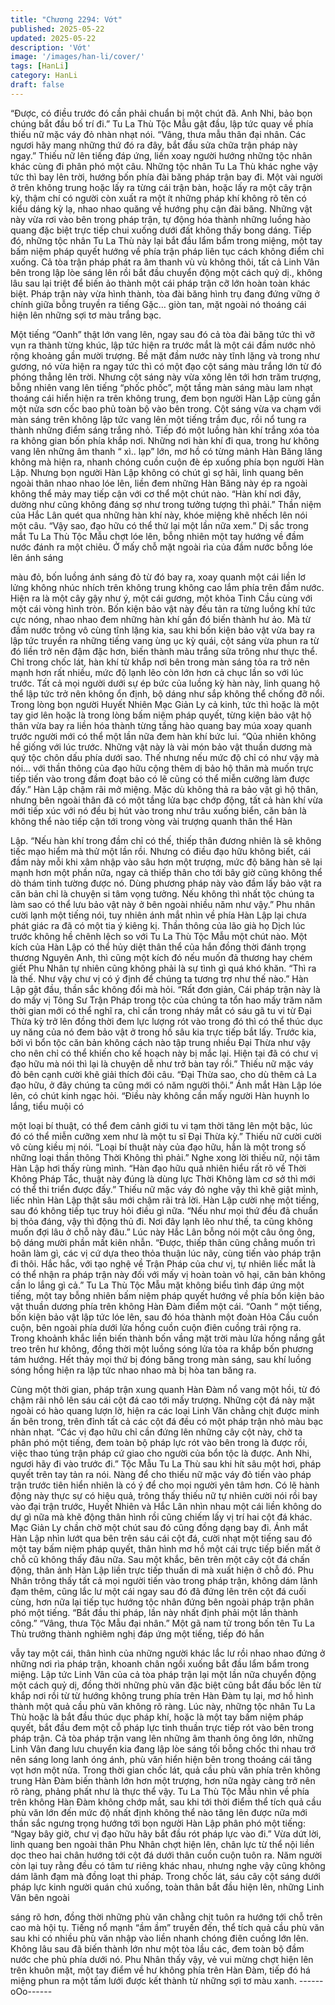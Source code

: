 ```yaml
---
title: "Chương 2294: Vớt"
published: 2025-05-22
updated: 2025-05-22
description: 'Vớt'
image: '/images/han-li/cover/'
tags: [HanLi]
category: HanLi
draft: false
---
```


“Được, có điều trước đó cần phải chuẩn bị một chút đã. Anh Nhi,
bảo bọn chúng bắt đầu bố trí đi.” Tu La Thù Tộc Mẫu gật đầu, lập
tức quay về phía thiếu nữ mặc váy đỏ nhàn nhạt nói.
“Vâng, thưa mẫu thân đại nhân. Các ngươi hãy mang những thứ
đó ra đây, bắt đầu sửa chữa trận pháp này ngay.” Thiếu nữ lên
tiếng đáp ứng, liền xoay người hướng những tộc nhân khác cùng
đi phân phó một câu.
Những tộc nhân Tu La Thù khác nghe vậy tức thì bay lên trời,
hướng bốn phía đài băng pháp trận bay đi.
Một vài người ở trên không trung hoặc lấy ra từng cái trận bàn,
hoặc lấy ra một cây trận kỳ, thậm chí có người còn xuất ra một ít
những pháp khí không rõ tên có kiểu dáng kỳ lạ, nhao nhao
quăng về hướng phụ cận đài băng.
Những vật này vừa rơi vào bên trong pháp trận, tự động hóa
thành những luồng hào quang đặc biệt trực tiếp chui xuống dưới
đất không thấy bong dáng.
Tiếp đó, những tộc nhân Tu La Thù này lại bắt đầu lẩm bẩm trong
miệng, một tay bấm niệm pháp quyết hướng về phía trận pháp
liên tục cách không điểm chỉ xuống.
Cả tòa trận pháp phát ra âm thanh vù vù không thôi, tất cả Linh
Vân bên trong lập lòe sáng lên rồi bắt đầu chuyển động một cách
quỷ dị., không lâu sau lại triệt để biến ảo thành một cái pháp trận
cỡ lớn hoàn toàn khác biệt.
Pháp trận này vừa hình thành, tòa đài băng hình trụ đang đứng
vững ở chính giữa bỗng truyền ra tiếng Gặc… giòn tan, mặt ngoài
nó thoáng cái hiện lên những sợi tơ màu trắng bạc.

Một tiếng “Oanh” thật lớn vang lên, ngay sau đó cả tòa đài băng
tức thì vỡ vụn ra thành từng khúc, lập tức hiện ra trước mắt là
một cái đầm nước nhỏ rộng khoảng gần mười trượng.
Bề mặt đầm nước này tĩnh lặng và trong như gương, nó vừa hiện
ra ngay tức thì có một đạo cột sáng màu trắng lớn từ đó phóng
thẳng lên trời.
Nhưng cột sáng này vừa xông lên tới hơn trăm trượng, bỗng
nhiên vang lên tiếng “phốc phốc”, một tầng màn sáng màu lam
nhạt thoáng cái hiển hiện ra trên không trung, đem bọn người
Hàn Lập cùng gần một nửa sơn cốc bao phủ toàn bộ vào bên
trong.
Cột sáng vừa va chạm với màn sáng trên không lập tức vang lên
một tiếng trầm đục, rồi nổ tung ra thành những điểm sáng trắng
nhỏ.
Tiếp đó một luồng hàn khí trắng xóa tỏa ra không gian bốn phía
khắp nơi.
Những nơi hàn khí đi qua, trong hư không vang lên những âm
thanh “ xì.. lạp” lớn, mơ hồ có từng mảnh Hàn Băng lăng không
mà hiện ra, nhanh chóng cuồn cuộn đè ép xuống phía bọn người
Hàn Lập.
Nhưng bọn người Hàn Lập không có chút gì sợ hãi, linh quang
bên ngoài thân nhao nhao lóe lên, liền đem những Hàn Băng này
ép ra ngoài không thể mảy may tiếp cận với cơ thể một chút nào.
“Hàn khí nơi đây, dường như cũng không đáng sợ như trong
tưởng tượng thì phải.” Thần niệm của Hắc Lân quét qua những
hàn khí này, khóe miệng khẽ nhếch lên nói một câu.
“Vậy sao, đạo hữu có thể thử lại một lần nữa xem.” Dị sắc trong
mắt Tu La Thù Tộc Mẫu chợt lóe lên, bỗng nhiên một tay hướng
về đầm nước đánh ra một chiêu.
Ở mấy chỗ mặt ngoài rìa của đầm nước bỗng lóe lên ánh sáng

màu đỏ, bốn luồng ánh sáng đỏ từ đó bay ra, xoay quanh một cái
liền lơ lửng không nhúc nhích trên không trung không cao lắm
phía trên đầm nước.
Hiện ra là một cây gậy như ý, một cái gương, một khỏa Tinh Cầu
cùng với một cái vòng hình tròn.
Bốn kiện bảo vật này đều tản ra từng luồng khí tức cực nóng,
nhao nhao đem những hàn khí gần đó biến thành hư ảo.
Mà từ đầm nước trông vô cùng tĩnh lặng kia, sau khi bốn kiện bảo
vật vừa bay ra lập tức truyền ra những tiếng vang ùng ục kỳ quái,
cột sáng vừa phun ra từ đó liền trở nên đậm đặc hơn, biến thành
màu trắng sữa trông như thực thể.
Chỉ trong chốc lát, hàn khí từ khắp nơi bên trong màn sáng tỏa ra
trở nên mạnh hơn rất nhiều, mức độ lạnh lẽo còn lớn hơn cả chục
lần so với lúc trước.
Tất cả mọi người dưới sự ép bức của luồng kỳ hàn này, linh
quang hộ thể lập tức trở nên không ổn định, bộ dáng như sắp
không thể chống đỡ nổi.
Trong lòng bọn người Huyết Nhiên Mạc Giản Ly cả kinh, tức thì
hoặc là một tay giơ lên hoặc là trong lòng bấm niệm pháp quyết,
từng kiện bảo vật hộ thân vừa bay ra liền hóa thành từng tầng
hào quang bay múa xoay quanh trước người mới có thể một lần
nữa đem hàn khí bức lui.
“Qủa nhiên không hề giống với lúc trước. Những vật này là vài
món bảo vật thuần dương mà quý tộc chôn dấu phía dưới sao.
Thế nhưng nếu mức độ chỉ có như vậy mà nói… với thần thông
của đạo hữu cộng thêm dị bảo hộ thân mà muốn trực tiếp tiến vào
trong đầm đoạt bảo có lẽ cũng có thể miễn cưỡng làm được đấy.”
Hàn Lập chậm rãi mở miệng.
Mặc dù không thả ra bảo vật gì hộ thân, nhưng bên ngoài thân đã
có một tầng lửa bạc chớp động, tất cả hàn khí vừa mới tiếp xúc
với nó đều bị hút vào trong như trâu xuống biển, căn bản là không
thể nào tiếp cận tới trong vòng vài trượng quanh thân thể Hàn

Lập.
“Nếu hàn khí trong đầm chỉ có thế, thiếp thân đương nhiên là sẽ
không tiếc mạo hiểm mà thử một lần rồi. Nhưng có điều đạo hữu
không biết, cái đầm này mỗi khi xâm nhập vào sâu hơn một
trượng, mức độ băng hàn sẽ lại mạnh hơn một phần nữa, ngay
cả thiếp thân cho tới bây giờ cũng không thể dò thám tinh tường
được nó. Dùng phương pháp này vào đầm lấy bảo vật ra căn bản
chỉ là chuyện si tâm vọng tưởng. Nếu không thì nhất tộc chúng ta
làm sao có thể lưu bảo vật này ở bên ngoài nhiều năm như vậy.”
Phu nhân cười lạnh một tiếng nói, tuy nhiên ánh mắt nhìn về phía
Hàn Lập lại chưa phát giác ra đã có một tia ý kiêng kị.
Thần thông của lão già họ Dịch lúc trước không hề chênh lệch so
với Tu La Thù Tộc Mẫu một chút nào.
Một kích của Hàn Lập có thể hủy diệt thân thể của hắn đồng thời
đánh trọng thương Nguyên Anh, thì cũng một kích đó nếu muốn
đả thương hay chém giết Phu Nhân tự nhiên cũng không phải là
sự tình gì quá khó khăn.
“Thì ra là thế. Như vậy chư vị có ý định để chúng ta tương trợ
như thế nào.” Hàn Lập gật đầu, thần sắc không đổi mà hỏi.
“Rất đơn giản, Cái pháp trận này là do mấy vị Tông Sư Trận Pháp
trong tộc của chúng ta tổn hao mấy trăm năm thời gian mới có thể
nghĩ ra, chỉ cần trong nháy mắt có sáu gã tu vi từ Đại Thừa kỳ trở
lên đồng thời đem lực lượng rót vào trong đó thì có thể thúc dục
uy năng của nó đem bảo vật ở trong hồ sâu kia trực tiếp bắt lấy.
Trước kia, bởi vì bổn tộc căn bản không cách nào tập trung nhiều
Đại Thừa như vậy cho nên chỉ có thể khiến cho kế hoạch này bị
mắc lại. Hiện tại đã có chư vị đạo hữu mà nói thì lại là chuyện dễ
như trở bàn tay rồi.” Thiếu nữ mặc váy đỏ bên cạnh cười khẽ giải
thích đôi câu.
“Đại Thừa sao, cho dù thêm cả La đạo hữu, ở đây chúng ta cũng
mới có năm người thôi.” Ánh mắt Hàn Lập lóe lên, có chút kinh
ngạc hỏi.
“Điều này không cần mấy người Hàn huynh lo lắng, tiểu muội có

một loại bí thuật, có thể đem cảnh giới tu vi tạm thời tăng lên một
bậc, lúc đó có thể miễn cưỡng xem như là một tu sĩ Đại Thừa kỳ.”
Thiếu nữ cười cười vô cùng kiều mị nói.
“Loại bí thuật này của đạo hữu, hẳn là một trong số những loại
thần thông Thời Không thì phải.” Nghe xong lời thiếu nữ, nội tâm
Hàn Lập hơi thấy rùng mình.
“Hàn đạo hữu quả nhiên hiểu rất rõ về Thời Không Pháp Tắc,
thuật này đúng là dùng lực Thời Không làm cơ sở thì mới có thể
thi triển được đấy.” Thiếu nữ mặc váy đỏ nghe vậy thì khẽ giật
mình, liếc nhìn Hàn Lập thật sâu mới chậm rãi trả lời.
Hàn Lập cười nhẹ một tiếng, sau đó không tiếp tục truy hỏi điều gì
nữa.
“Nếu như mọi thứ đều đã chuẩn bị thỏa đáng, vậy thì động thủ đi.
Nơi đây lạnh lẽo như thế, ta cũng không muốn đợi lâu ở chỗ này
đâu.” Lúc này Hắc Lân bỗng nói một câu ông ông, bộ dáng mười
phần mất kiên nhẫn.
“Được, thiếp thân cũng chẳng muốn trì hoãn làm gì, các vị cứ dựa
theo thỏa thuận lúc nãy, cùng tiến vào pháp trận đi thôi. Hắc hắc,
với tạo nghệ về Trận Pháp của chư vị, tự nhiên liếc mắt là có thể
nhận ra pháp trận này đối với mấy vị hoàn toàn vô hại, căn bản
không cần lo lắng gì cả.” Tu La Thù Tộc Mẫu mặt không biểu tình
đáp ứng một tiếng, một tay bỗng nhiên bấm niệm pháp quyết
hướng về phía bốn kiện bảo vật thuần dương phía trên không
Hàn Đàm điểm một cái.
“Oanh “ một tiếng, bốn kiện bảo vật lập tức lóe lên, sau đó hóa
thành một đoàn Hỏa Cầu cuồn cuộn, bên ngoài phía dưới lửa
hồng cuồn cuộn điên cuồng trải rộng ra.
Trong khoảnh khắc liền biến thành bốn vầng mặt trời màu lửa
hồng nắng gắt treo trên hư không, đồng thời một luồng sóng lửa
tỏa ra khắp bốn phương tám hướng.
Hết thảy mọi thứ bị đóng băng trong màn sáng, sau khí luồng
sóng hồng hiện ra lập tức nhao nhao mà bị hòa tan băng ra.

Cùng một thời gian, pháp trận xung quanh Hàn Đàm nổ vang một
hồi, từ đó chậm rãi nhô lên sáu cái cột đá cao tới mấy trượng.
Những cột đá này mặt ngoài có hào quang lượn lờ, hiện ra các
loại Linh Văn chằng chịt được minh ấn bên trong, trên đỉnh tất cả
các cột đá đều có một pháp trận nhỏ màu bạc nhàn nhạt.
“Các vị đạo hữu chỉ cần đứng lên những cây cột này, chờ ta phân
phó một tiếng, đem toàn bộ pháp lực rót vào bên trong là được
rồi, việc thao túng trận pháp cứ giao cho người của bổn tộc là
được. Anh Nhi, ngươi hãy đi vào trước đi.” Tộc Mẫu Tu La Thù
sau khi hít sâu một hơi, pháp quyết trên tay tản ra nói.
Nàng để cho thiếu nữ mặc váy đỏ tiến vào pháp trận trước tiên
hiển nhiên là có ý để cho mọi người yên tâm hơn.
Có lẽ hành động này thực sự có hiệu quả, trông thấy thiếu nữ tự
nhiên cười nói rồi bay vào đại trận trước, Huyết Nhiên và Hắc Lân
nhìn nhau một cái liền không do dự gì nữa mà khẽ động thân hình
rồi cũng chiếm lấy vị trí hai cột đá khác.
Mạc Giản Ly chần chờ một chút sau đó cũng đồng dạng bay đi.
Ánh mắt Hàn Lập nhìn lướt qua bên trên sáu cái cột đá, cười nhạt
một tiếng sau đó một tay bấm niệm pháp quyết, thân hình mơ hồ
một cái trực tiếp biến mất ở chỗ cũ không thấy đâu nữa.
Sau một khắc, bên trên một cây cột đá chấn động, thân ảnh Hàn
Lập liền trực tiếp thuấn di mà xuất hiện ở chỗ đó.
Phu Nhân trông thấy tất cả mọi người tiến vào trong pháp trận,
không dám lãnh đạm thêm, cũng lắc lư một cái ngay sau đó đã
đứng lên trên cột đá cuối cùng, hơn nữa lại tiếp tục hướng tộc
nhân đứng bên ngoài pháp trận phân phó một tiếng.
“Bắt đầu thi pháp, lần này nhất định phải một lần thành công.”
“Vâng, thưa Tộc Mẫu đại nhân.” Một gã nam tử trong bốn tên Tu
La Thù trưởng thành nghiêm nghị đáp ứng một tiếng, tiếp đó hắn

vẫy tay một cái, thân hình của những người khác lắc lư rồi nhao
nhao đứng ở những nơi rìa pháp trận, khoanh chân ngồi xuống
bắt đầu lẩm bẩm trong miệng.
Lập tức Linh Vân của cả tòa pháp trận lại một lần nữa chuyển
động một cách quỷ dị, đồng thời những phù văn đặc biệt cũng bắt
đầu bốc lên từ khắp nơi rồi từ từ hướng không trung phía trên
Hàn Đàm tụ lại, mơ hồ hình thành một quả cầu phù văn không rõ
ràng.
Lúc này, những tộc nhân Tu La Thù hoặc là bắt đầu thúc dục
pháp khí, hoặc là một tay bấm niệm pháp quyết, bắt đầu đem một
cỗ pháp lực tinh thuần trực tiếp rót vào bên trong pháp trận.
Cả tòa pháp trận vang lên những âm thanh ông ông lớn, những
Linh Vân đang lưu chuyển kia đang lập lòe sáng tối bỗng chốc thi
nhau trở nên sáng long lanh óng ánh, phù văn hiển hiện bên trong
thoáng cái tăng vọt hơn một nửa.
Trong thời gian chốc lát, quả cầu phù văn phía trên không trung
Hàn Đàm biến thành lớn hơn một trượng, hơn nữa ngày càng trở
nên rõ ràng, phảng phất như là thực thể vậy.
Tu La Thù Tộc Mẫu nhìn về phía trên không Hàn Đàm không
chớp mắt, sau khi tới thời điểm thể tích quả cầu phù văn lớn đến
mức độ nhất định không thể nào tăng lên được nữa mới thần sắc
ngưng trọng hướng tới bọn người Hàn Lập phân phó một tiếng:
“Ngay bây giờ, chư vị đạo hữu hãy bắt đầu rót pháp lực vào đi.”
Vừa dứt lời, linh quang ben ngoài thân Phu Nhân chợt hiện lên,
chân lực từ thể nội liền dọc theo hai chân hướng tới cột đá dưới
thân cuồn cuộn tuôn ra.
Năm người còn lại tuy rằng đều có tâm tư riêng khác nhau,
nhưng nghe vậy cũng không dám lãnh đạm mà đồng loạt thi
pháp.
Trong chốc lát, sáu cây cột sáng dưới pháp lực kinh người quán
chú xuống, toàn thân bắt đầu hiện lên, những Linh Vân bên ngoài

sáng rõ hơn, đồng thời những phù văn chằng chịt tuôn ra hướng
tới chỗ trên cao mà hội tụ.
Tiếng nổ mạnh “ầm ầm” truyền đến, thể tích quả cầu phù văn sau
khi có nhiều phù văn nhập vào liền nhanh chóng điên cuồng lớn
lên.
Không lâu sau đã biến thành lớn như một tòa lầu các, đem toàn
bộ đầm nước che phủ phía dưới nó.
Phu Nhân thấy vậy, vẻ vui mừng chợt hiện lên trên khuôn mặt,
một tay điểm về hư không phía trên Hàn Đàm, tiếp đó há miệng
phun ra một tấm lưới được kết thành từ những sợi tơ màu xanh.
------oOo------
